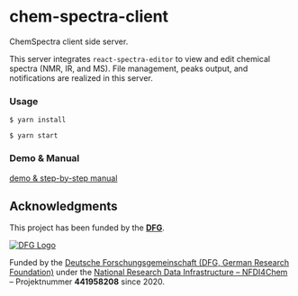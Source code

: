 # chem-spectra-client

ChemSpectra client side server.

This server integrates `react-spectra-editor` to view and edit chemical spectra (NMR, IR, and MS). File management, peaks output, and notifications are realized in this server.

### Usage

```
$ yarn install

$ yarn start
```

### Demo & Manual

[demo & step-by-step manual](https://github.com/ComPlat/react-spectra-editor/blob/master/DEMO_MANUAL.md)


## Acknowledgments

This project has been funded by the **[DFG]**.

[![DFG Logo]][DFG]


Funded by the [Deutsche Forschungsgemeinschaft (DFG, German Research Foundation)](https://www.dfg.de/) under the [National Research Data Infrastructure – NFDI4Chem](https://nfdi4chem.de/) – Projektnummer **441958208** since 2020.


[DFG]: https://www.dfg.de/en/
[DFG Logo]: https://www.dfg.de/zentralablage/bilder/service/logos_corporate_design/logo_negativ_267.png
